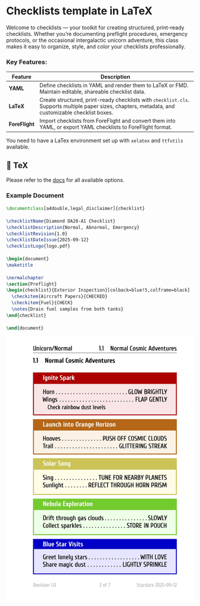 # Checklists template in LaTeX
Welcome to checklists — your toolkit for creating structured, print-ready checklists. Whether you’re documenting preflight procedures, emergency protocols, or the occasional intergalactic unicorn adventure, this class makes it easy to organize, style, and color your checklists professionally.

### Key Features:

| Feature        | Description                                                                                                                                          |
| -------------- | ---------------------------------------------------------------------------------------------------------------------------------------------------- |
| **YAML**       | Define checklists in YAML and render them to LaTeX or FMD. Maintain editable, shareable checklist data.                                              |
| **LaTeX**      | Create structured, print-ready checklists with `checklist.cls`. Supports multiple paper sizes, chapters, metadata, and customizable checklist boxes. |
| **ForeFlight** | Import checklists from ForeFlight and convert them into YAML, or export YAML checklists to ForeFlight format.                                        |



You need to have a LaTex environment set up with `xelatex` and `ttfutils` available.



## 📖 TeX
Please refer to the [docs](docs/checklist_cls.md) for all available options.

### Example Document
```latex
\documentclass[a4double,legal_disclaimer]{checklist}

\checklistName{Diamond DA20-A1 Checklist}
\checklistDescription{Normal, Abnormal, Emergency}
\checklistRevision{1.0}
\checklistDateIssue{2025-09-12}
\checklistLogo{logo.pdf}

\begin{document}
\maketitle

\normalchapter
\section{Preflight}
\begin{checklist}{Exterior Inspection}[colback=blue!5,colframe=black]
  \checkitem{Aircraft Papers}{CHECKED}
  \checkitem{Fuel}{CHECK}
  \notes{Drain fuel samples from both tanks}
\end{checklist}

\end{document}
```

![Example Checklist](./sample/sample.jpg)